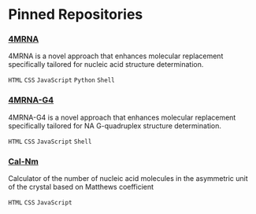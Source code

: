 # Pinned Repositories
### [4MRNA](https://github.com/S-Ando-Biophysics/4MRNA)

4MRNA is a novel approach that enhances molecular replacement specifically tailored for nucleic acid structure determination.

`HTML` `CSS` `JavaScript` `Python` `Shell`

### [4MRNA-G4](https://github.com/S-Ando-Biophysics/4MRNA-G4)

4MRNA-G4 is a novel approach that enhances molecular replacement specifically tailored for NA G-quadruplex structure determination.

`HTML` `CSS` `JavaScript` `Shell`

### [Cal-Nm](https://github.com/S-Ando-Biophysics/Cal-Nm)

Calculator of the number of nucleic acid molecules in the asymmetric unit of the crystal based on Matthews coefficient

`HTML` `CSS` `JavaScript`

<br>
